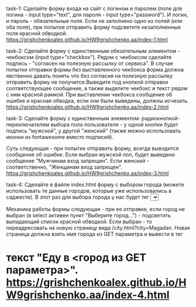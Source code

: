 task-1:
Сделайте форму входа на сайт с логином и паролем (поле для логина - 
input type="text", для пароля - input type="password"). И логин, и пароль - обязательные поля. Если не заполнено одно из полей (или оба поля), при попытке отправить форму подсветите незаполненные поля красной обводкой.
https://grishchenkoalex.github.io/HW9grishchenko.aa/index-1.html

task-2:
Сделайте форму с единственным обязательным элементом - чекбоксом (input type="checkbox"). Рядом с чекбоксом сделайте подпись - "согласен на полезную рассылку от сервиса".
В случае попытки отправки формы без выставленного чекбокса форма должна явственно давать понять что без согласия на полезную рассылку отправить форму не получится.Выведите под кнопкой отправки соответствующее сообщение, а также выделите чекбокс и текст рядом с ним красной рамкой. При выставлении чекбокса сообщение об ошибке и красная обводка, если они были выведены, должны исчезать.
https://grishchenkoalex.github.io/HW9grishchenko.aa/index-2.html

task-3:
Сделайте форму с единственным элементом: радиокнопкой-переключателем выбора пола пользователя - у одной кнопки будет подпись "мужской", у другой "женский" (также можно использовать иконки из fontawesome вместо подписей).

Суть следующая - при попытке отправить форму, всегда выводится сообщение об ошибке. Если выбран мужской пол, будет выведено сообщение "Мужчинам вход запрещен". Если женский - соответственно, "Женщинам вход запрещен".
https://grishchenkoalex.github.io/HW9grishchenko.aa/index-3.html

task-4:
Сделайте в файле index.html форму с выбором города (можете использовать те данные городов, которые уже использовались в саджесте). В этот раз для выбора города у нас будет тег <select> c опциями в виде городов.
Первой опцией, в этом выпадающем списке, сделайте "Выберите город...". Она будет являться для пользователя приглашением к выбору.

Механика работы формы следующая - при ее отправке, если город не выбран (в select активен пункт "Выберите город...") - подсветить выпадающий список красной обводкой. Если выбран - то переадресовать на новую страницу вида /city.html?city=Magadan. Новая страница должна взять имя города из GET параметра и вывести в тег <h1> текст "Еду в <город из GET параметра>".
https://grishchenkoalex.github.io/HW9grishchenko.aa/index-4.html
